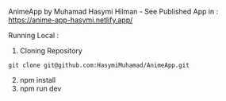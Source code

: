 AnimeApp by Muhamad Hasymi Hilman - 
See Published App in : https://anime-app-hasymi.netlify.app/

Running Local :
1. Cloning Repository

```
git clone git@github.com:HasymiMuhamad/AnimeApp.git

```
2. npm install
3. npm run dev
